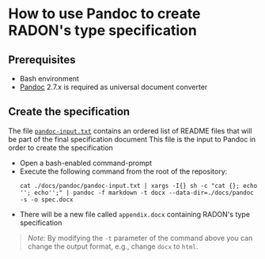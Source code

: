 # How to use Pandoc to create RADON's type specification

## Prerequisites

* Bash environment
* [Pandoc](https://pandoc.org) 2.7.x is required as universal document converter

## Create the specification

The file [`pandoc-input.txt`](pandoc-input.txt) contains an ordered list of README files that will be part of the final specification document
This file is the input to Pandoc in order to create the specification

* Open a bash-enabled command-prompt
* Execute the following command from the root of the repository:
  ```shell
  cat ./docs/pandoc/pandoc-input.txt | xargs -I{} sh -c "cat {}; echo ''; echo'';" | pandoc -f markdown -t docx --data-dir=./docs/pandoc -s -o spec.docx
  ```
* There will be a new file called `appendix.docx` containing RADON's type specification

> *Note:* By modifying the `-t` parameter of the command above you can change the output format, e.g., change `docx` to `html`.
